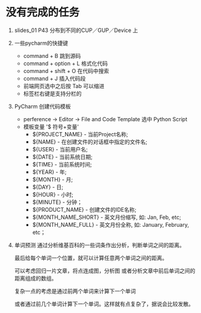 # 没有完成的任务
01. slides_01 P43 分布到不同的CUP／GUP／Device 上
02. 一些pycharm的快捷键
    * command + B 跳到源码
    * command + option + L 格式化代码
    * command + shift + O 在代码中搜索
    * command + J 插入代码段
    * 前端网页选中之后按 Tab 可以缩进
    * 标签栏右键是支持分栏的
03. PyCharm 创建代码模板
    * perference -> Editor -> File and Code Template 选中 Python Script
    * 模板变量 '$ 符号+变量'
        * ${PROJECT_NAME} - 当前Project名称;
        * ${NAME} - 在创建文件的对话框中指定的文件名;
        * ${USER} - 当前用户名;
        * ${DATE} - 当前系统日期;
        * ${TIME} - 当前系统时间;
        * ${YEAR} - 年;
        * ${MONTH} - 月;
        * ${DAY} - 日;
        * ${HOUR} - 小时;
        * ${MINUTE} - 分钟；
        * ${PRODUCT_NAME} - 创建文件的IDE名称;
        * ${MONTH_NAME_SHORT} - 英文月份缩写, 如: Jan, Feb, etc;
        * ${MONTH_NAME_FULL} - 英文月份全称, 如: January, February, etc；
03. 单词预测 
    通过分析维基百科的一些词条作出分析，判断单词之间的距离。
    
    最后给每个单词一个位置，就可以计算任意两个单词之间的距离。
    
    可以考虑回归一片文章，将点连成图，分析图 或者分析文章中前后单词之间的距离组成的数组。
    
    复杂一点的考虑是通过前两个单词来计算下一个单词
    
    或者通过前几个单词计算下一个单词。这样就有点复杂了，据说会比较发散。
    
    